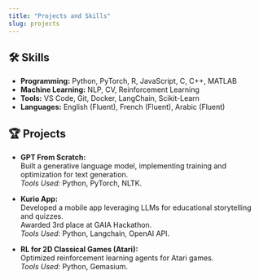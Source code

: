 ```yaml
---
title: "Projects and Skills"
slug: projects
---
```


## 🛠️ Skills
- **Programming:** Python, PyTorch, R, JavaScript, C, C++, MATLAB  
- **Machine Learning:** NLP, CV, Reinforcement Learning
- **Tools:** VS Code, Git, Docker, LangChain, Scikit-Learn  
- **Languages:** English (Fluent), French (Fluent), Arabic (Fluent)

## 🏆 Projects
- **GPT From Scratch:**  
  Built a generative language model, implementing training and optimization for text generation.  
  *Tools Used:* Python, PyTorch, NLTK.

- **Kurio App:**  
  Developed a mobile app leveraging LLMs for educational storytelling and quizzes.  
  Awarded 3rd place at GAIA Hackathon.  
  *Tools Used:* Python, Langchain, OpenAI API.

- **RL for 2D Classical Games (Atari):**  
  Optimized reinforcement learning agents for Atari games.  
  *Tools Used:* Python, Gemasium.
